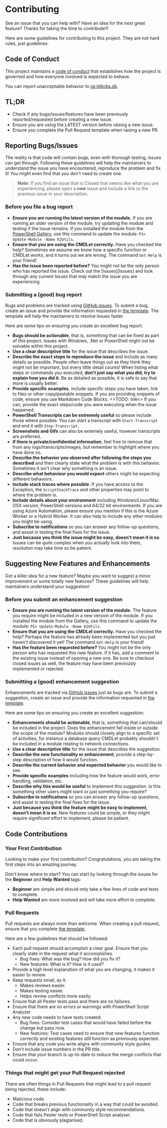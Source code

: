 # Contributing

See an issue that you can help with? Have an idea for the next great feature? Thanks for taking the time to contribute!!!

Here are some guidelines for contributing to this project. They are not hard rules, just guidelines.

## Code of Conduct

This project maintains a [code of conduct](code-of-conduct.md) that establishes how the project is governed and how everyone involved is expected to behave.

You can report unacceptable behavior to [jgj.it@cbs.dk](mailto:jgj.it@cbs.dk).

## TL;DR

* Check if any bugs/issues/features have been previously reported/requested before creating a new issue.
* Ensure you are using the LATEST version before raising a new issue.
* Ensure you complete the Pull Request template when raising a new PR.

## Reporting Bugs/Issues

The reality is that code will contain bugs, even with thorough testing, issues can get through. Following these guidelines will help the maintainers to understand the issue you have encountered, reproduce the problem and fix it! You might even find that you don't need to create one.

> **Note:** If you find an issue that is Closed that seems like what you are experiencing, please open a **new** issue and include a link to the previous issue in your description.

### Before you file a bug report

* **Ensure you are running the latest version of the module.** If you are running an older version of the module, try updating the module and testing if the issue remains. If you installed the module from the [PowerShell Gallery](https://powershellgallery.com), use this command to update the module: ``` PS> Update-Module -Name K2Utils ```.
* **Ensure that you are using the CMDLet correctly.** Have you checked the help? Sometimes we assume we know how a specific function or CMDLet works, and it turns out we are wrong. The command ```Get-Help``` is your friend!
* **Has the issue been reported before?** You might not be the only person who has reported the issue. Check out the [Issues][Issues] and look through any current Issues that may match the issue you are experiencing.

### Submitting a (good) bug report

Bugs and problems are tracked using [GitHub issues](https://guides.github.com/features/issues/). To submit a bug, create an issue and provide the information requested in [the template](ISSUE_TEMPLATE.md). The template will help the maintainers to resolve issues faster.

Here are some tips on ensuring you create an excellent bug report:

* **Bugs should be actionable**, that is, something that can be fixed as part of this project. Issues with Windows, .Net or PowerShell might not be solvable within this project.
* **Use a clear descriptive title** for the issue that describes the issue.
* **Describe the exact steps to reproduce the issue** and include as many details as possible. People often leave things out as they think they might not be important, but every little detail counts! When listing what steps or commands you executed, **don't just say what you did, try to explain how you did it**. Be as detailed as possible, it is safe to say that more is usually better.
* **Provide specific examples**, include specific steps you have taken, link to files or other copy/pastable snippets. If you are providing snippets of code, ensure you use Markdown Code Blocks. <>TODO: link<> If you can, provide the exact steps/code you were executing when the issue happened.
* **PowerShell Transcripts can be extremely useful** so please include those where possible. You can start a transcript with ```Start-Transcript``` and end it with ```Stop-Transcript```.
* **Screenshots and Gifs** can also be extemely useful, however transcripts are preferred.
* **If there is private/confidential information**, feel free to remove that from any logs/transcripts/images, but remember to highlight where you have done so.
* **Describe the behavior you observed after following the steps you described** and then clearly state what the problem is with this behavior. Sometimes it isn't clear why something is an issue.
* **Describe what behaviour you would expect** others might be expecting different behaviors.
* **Include stack traces where possible**. If you have access to the Exception, the ```ScriptStackTrace``` and other properties may point to where the problem is.
* **Include details about your environment** including Windows/Linux/Mac OSX version, PowerShell versions and 64/32 bit environments. If you are using Azure Automation, please ensure you mention if this is the Azure Worker or a Hybrid Worker. It can also help to include any other modules you might be using.
* **Subscribe to notifications** so you can answer any follow-up questions, and assist in testing the final fixes for the issue.
* **Just because you think the issue might be easy, doesn't mean it is so**. Issues can be quite complex when you actually look into them, resolution may take time so be patient.

## Suggesting New Features and Enhancements

Got a killer idea for a new feature? Maybe you want to suggest a minor improvement or some totally new features? These guidelines will help maintainers understand your suggestion!

### Before you submit an enhancement suggestion

* **Ensure you are running the latest version of the module.** The feature you require might be included in a new version of the module. If you installed the module from the Gallery, use this command to update the module: ``` PS> Update-Module -Name K2Utils ```.
* **Ensure that you are using the CMDLet correctly.** Have you checked the help? Perhaps the feature has already been implemented but you just haven't discovered it yet! The command ```Get-Help``` is your friend!
* **Has the feature been requested before?** You might not be the only person who has requested this new feature. If it has, add a comment to the existing issue instead of opening a new one. Be sure to checkout closed issues as well, the feature may have been previously implemented or rejected.

### Submitting a (good) enhancement suggestion

Enhancements are tracked via [GitHub issues](https://guides.github.com/features/issues/) just as bugs are. To submit a suggestion, create an issue and provide the information requested in [the template](ISSUE_TEMPLATE.md).

Here are some tips on ensuring you create an excellent suggestion:

* **Enhancements should be actionable**, that is, something that can/should be included in the project. Does the enhancement fall inside or outside the scope of the module? Modules should closely align to a specific set of activities, for instance a database query CMDLet probably shouldn't be included in a module relating to network connections.
* **Use a clear descriptive title** for the issue that describes the suggestion.
* **Describe the new functionality or enhancement**, provide a step-by-step description of how it would function.
* **Describe the current behavior and expected behavior** you would like to see.
* **Provide specific examples** including how the feature would work, error handling, validation, etc.
* **Describe why this would be useful** to implement this suggestion. Is this something other users might want or just something you require?
* **Subscribe to notifications** so you can answer any follow-up questions, and assist in testing the final fixes for the issue.
* **Just because you think the feature might be easy to implement, doesn't mean it is so**. New features could be simple, or they might require significant effort to implement, please be patient.

## Code Contributions

### Your First Contribution

Looking to make your first contribution? Congratulations, you are taking the first steps into an amazing journey.

Don't know where to start? You can start by looking through the issues for the **Beginner** and **Help Wanted** tags:
* **Beginner** are simple and should only take a few lines of code and tests to complete.
* **Help Wanted** are more involved and will take more effort to complete.

### Pull Requests

Pull requests are always more than welcome. When creating a pull request, ensure that you complete [the template](PULL_REQUEST_TEMPLATE.md).

Here are a few guidelines that should be followed:

* Each pull request should accomplish a clear goal. Ensure that you clearly state in the request what it accomplishes.
    * Bug fixes: What was the bug? How did you fix it?
    * New features: What is it? How is it used?
* Provide a high level explanation of what you are changing, it makes it easier to review.
* Keep requests small, as it:
    * Makes reviews easier.
    * Makes testing easier.
    * Helps review conflicts more easily.
* Ensure that all Pester tests pass and there are no failures.
* Ensure that there are no errors or warnings with PowerShell Script Analyzer
* Any new code needs to have tests created:
    * Bug fixes: Consider test cases that would have failed before the change but pass now.
    * New features: Test cases need to ensure that new features function correctly and existing features still function as previously expected.
* Ensure that any code you write aligns with community style guides.
* Don't include issue numbers in the PR title.
* Ensure that your branch is up-to-date to reduce the merge conflicts that could occur.
### Things that might get your Pull Request rejected

There are often things in Pull Requests that might lead to a pull request being rejected, these include:

* Malicious code.
* Code that breaks previous functionality in a way that could be avoided.
* Code that doesn't align with community style recommendations.
* Code that fails Pester tests or PowerShell Script analyser.
* Code that is obviously plagiarised.

<!--

    This is based upon the work by the Atom project, https://github.com/atom/atom/

-->
